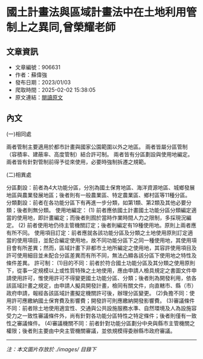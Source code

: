 # 國土計畫法與區域計畫法中在土地利用管制上之異同,曾榮耀老師

## 文章資訊
- 文章編號：906631
- 作者：蘇偉強
- 發布日期：2023/01/03
- 爬取時間：2025-02-02 15:38:05
- 原文連結：[閱讀原文](https://real-estate.get.com.tw/Columns/detail.aspx?no=906631)

## 內文
(一)相同處

兩者管制主要適用於都市計畫與國家公園範圍以外之地區。
兩者皆屬分區管制（容積率、建蔽率、高度管制）結合許可制。
兩者皆有分區劃設與使用地編定。
兩者皆有針對管制前得予從來使用，必要時強制拆遷之規範。

 (二)相異處

分區劃設：前者為4大功能分區，分別為國土保育地區、海洋資源地區、城鄉發展地區與農業發展地區；後者則有一般農業區、特定農業區、鄉村區等11種分區。
分類劃設：前者在各功能分區下有再進一步分類，如第1類、第2類及其他必要分類；後者則無分類。
使用地編定： (1)	前者應依國土計畫國土功能分區分類編定適當的使用地，即計畫編定；而後者則囿於當時作業時間人力之限制，多採現況編定。 (2)	前者使用地仍待主管機關訂定；後者則編定有19種使用地。原則上兩者應有所不同。 
使用項目訂定：前者應就各該功能分區及分類之土地使用原則訂定適當的使用項目，並配合編定使用地，故不同功能分區下之同一種使用地，其使用項目會有所差異；然而，區域計畫下非都市土地所編定之使用地，其容許使用項目及許可使用細目並未配合分區差異而有所不同，無法凸顯各該分區下使用地之特性及條件差異。
許可制： (1)目的不同：前者於符合國土功能分區及其分類之使用原則下，從事一定規模以上或性質特殊之土地使用，應由申請人檢具規定之書圖文件申請使用許可，惟使用許可不得變更國土功能分區、分類；後者則為開發利用，依各該區域計畫之規定，由申請人擬具開發計畫，檢同有關文件，向直轄市、縣（市）政府申請，報經各該區域計畫擬定機關許可後，辦理分區變更。 (2)負擔不同：使用許可應繳納國土保育費及影響費；開發許可則應繳納開發影響費。 (3)審議條件不同：前者除土地使用適宜性、交通與公共設施服務水準、自然環境及人為設施容受力之一致性審議條件外，尚有針對各功能分區特性之特定條件；後者則僅有一致性之審議條件。 (4)審議機關不同：前者針對功能分區劃分中央與縣市主管機關之權限；後者則主要由中央主管機關審議，並依規模得委辦縣市政府審議。

---
*注：本文圖片存放於 ./images/ 目錄下*

